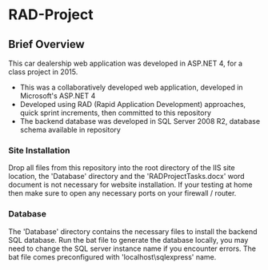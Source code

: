 # RAD-Project
## Brief Overview
This car dealership web application was developed in ASP.NET 4, for a class project in 2015.
* This was a collaboratively developed web application, developed in Microsoft's ASP.NET 4
* Developed using RAD (Rapid Application Development) approaches, quick sprint increments, then committed to this repository
* The backend database was developed in SQL Server 2008 R2, database schema available in repository

### Site Installation
Drop all files from this repository into the root directory of the IIS site location, the 'Database' directory and the 'RADProjectTasks.docx' word document is not necessary for website installation. If your testing at home then make sure to open any necessary ports on your firewall / router.

### Database
The 'Database' directory contains the necessary files to install the backend SQL database. Run the bat file to generate the database locally, you may need to change the SQL server instance name if you encounter errors. The bat file comes preconfigured with 'localhost\sqlexpress' name.
